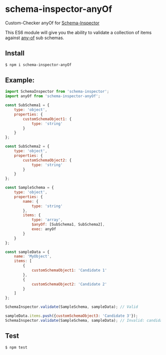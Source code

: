 # schema-inspector-anyOf
Custom-Checker anyOf for [Schema-Inspector](http://atinux.github.io/schema-inspector/)

This ES6 module will give you the ability to validate a collection of items against [any-of](http://spacetelescope.github.io/understanding-json-schema/reference/combining.html#anyof) sub schemas.

## Install

```bash
$ npm i schema-inspector-anyOf
```

## Example:

```javascript
import SchemaInspector from 'schema-inspector';
import anyOf from 'schema-inspector-anyOf';

const SubSchema1 = {
    type: 'object',
    properties: {
        customSchemaObject1: {
            type: 'string'
        }
    }
};

const SubSchema2 = {
    type: 'object',
    properties: {
        customSchemaObject2: {
            type: 'string'
        }
    }
};

const SampleSchema = {
    type: 'object',
    properties: {
        name: {
            type: 'string'
        },
        items: {
            type: 'array',
            $anyOf: [SubSchema1, SubSchema2],
            exec: anyOf
        }
    }
};

const sampleData = {
    name: 'MyObject',
    items: [
        {
            customSchemaObject1: 'Candidate 1'
        },
        {
            customSchemaObject2: 'Candidate 2'
        }
    ]
};

SchemaInspector.validate(SampleSchema, sampleData); // Valid

sampleData.items.push({customSchemaObject3: 'Candidate 3'});
SchemaInspector.validate(SampleSchema, sampleData); // Invalid: candidate at index 2 Property @.customSchemaObject2: is missing and not optional
```

## Test

```bash
$ npm test
```
